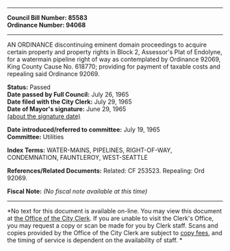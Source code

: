 * * * * *  
  
**Council Bill Number: [](#h0)[](#h2)85583**   
**Ordinance Number: 94068**  
  
* * * * *  
  
AN ORDINANCE discontinuing eminent domain proceedings to acquire certain property and property rights in Block 2, Assessor's Plat of Endolyne, for a watermain pipeline right of way as contemplated by Ordinance 92069, King County Cause No. 618770; providing for payment of taxable costs and repealing said Ordinance 92069.  
  
**Status:** Passed   
**Date passed by Full Council:** July 26, 1965   
**Date filed with the City Clerk:** July 29, 1965   
**Date of Mayor's signature:** June 29, 1965   
[(about the signature date)](/~public/approvaldate.htm)   
  
  
**Date introduced/referred to committee:** July 19, 1965   
**Committee:** Utilities   
  
**Index Terms:** WATER-MAINS, PIPELINES, RIGHT-OF-WAY, CONDEMNATION, FAUNTLEROY, WEST-SEATTLE  
  
**References/Related Documents:** Related: CF 253523. Repealing: Ord 92069.  
  
**Fiscal Note:** *(No fiscal note available at this time)*  
  
* * * * *  
  
*No text for this document is available on-line. You may view this document at [the Office of the City Clerk](http://www.seattle.gov/leg/clerk/contactUs.htm). If you are unable to visit the Clerk's Office, you may request a copy or scan be made for you by Clerk staff. Scans and copies provided by the Office of the City Clerk are subject to [copy fees](http://clerk.seattle.gov/~public/clerkfees.htm), and the timing of service is dependent on the availability of staff. *  
  
  
